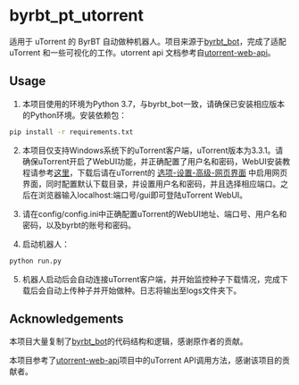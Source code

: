# byrbt_pt_utorrent

适用于 uTorrent 的 ByrBT 自动做种机器人。项目来源于[byrbt_bot](https://github.com/ByrBT/byrbt_bot)，完成了适配 uTorrent 和一些可视化的工作。utorrent api 文档参考自[utorrent-web-api](https://github.com/LakithaRav/uTorrent-client-python)。

## Usage

1. 本项目使用的环境为Python 3.7，与byrbt_bot一致，请确保已安装相应版本的Python环境。安装依赖包：
```bash
pip install -r requirements.txt
```

2. 本项目仅支持Windows系统下的uTorrent客户端，uTorrent版本为3.3.1。请确保uTorrent开启了WebUI功能，并正确配置了用户名和密码，WebUI安装教程请参考[这里](https://www.spiral-scratch.com/utorrent_subdomain/Guides/webui.html)，下载后请在uTorrent的 <u>选项-设置-高级-网页界面</u> 中启用网页界面，同时配置默认下载目录，并设置用户名和密码，并且选择相应端口。之后在浏览器输入localhost:端口号/gui即可登陆uTorrent WebUI。

3. 请在config/config.ini中正确配置uTorrent的WebUI地址、端口号、用户名和密码，以及byrbt的账号和密码。

4. 启动机器人：
```bash
python run.py
```
5. 机器人启动后会自动连接uTorrent客户端，并开始监控种子下载情况，完成下载后会自动上传种子并开始做种。日志将输出至logs文件夹下。

## Acknowledgements

本项目大量复制了[byrbt_bot](https://github.com/ByrBT/byrbt_bot)的代码结构和逻辑，感谢原作者的贡献。

本项目参考了[utorrent-web-api](https://github.com/LakithaRav/uTorrent-client-python)项目中的uTorrent API调用方法，感谢该项目的贡献者。
